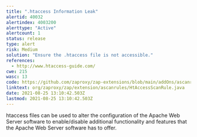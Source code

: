```yaml
---
title: ".htaccess Information Leak"
alertid: 40032
alertindex: 4003200
alerttype: "Active"
alertcount: 1
status: release
type: alert
risk: Medium
solution: "Ensure the .htaccess file is not accessible."
references:
  - http://www.htaccess-guide.com/
cwe: 215
wasc: 13
code: https://github.com/zaproxy/zap-extensions/blob/main/addOns/ascanrules/src/main/java/org/zaproxy/zap/extension/ascanrules/HtAccessScanRule.java
linktext: org/zaproxy/zap/extension/ascanrules/HtAccessScanRule.java
date: 2021-08-25 13:10:42.503Z
lastmod: 2021-08-25 13:10:42.503Z
---
```


htaccess files can be used to alter the configuration of the Apache Web Server software to enable/disable additional functionality and features that the Apache Web Server software has to offer.
